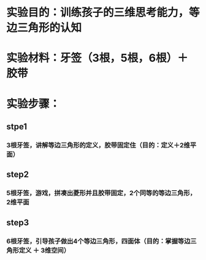 # 实验目的：训练孩子的三维思考能力，等边三角形的认知
# 实验材料：牙签（3根，5根，6根）＋ 胶带
# 实验步骤：
## stpe1
### 3根牙签，讲解等边三角形的定义，胶带固定住（目的：定义＋2维平面）
## step2
### 5根牙签，游戏，拼凑出菱形并且胶带固定，2个同等的等边三角形，2维平面
## step3
### 6根牙签，引导孩子做出4个等边三角形，四面体（目的：掌握等边三角形定义 ＋ 3维空间）
